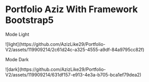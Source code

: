 <h1>Portfolio Aziz With Framework Bootstrap5</h1>

<p>Mode Light</p>
![light](https://github.com/AzizLike29/Portfolio-V2/assets/119909214/2c61d24c-a325-4555-a9df-84a9795cc82f)

<p>Mode Dark</p>
![dark](https://github.com/AzizLike29/Portfolio-V2/assets/119909214/631df157-e913-4e3a-b705-bca1ef79dea2)
